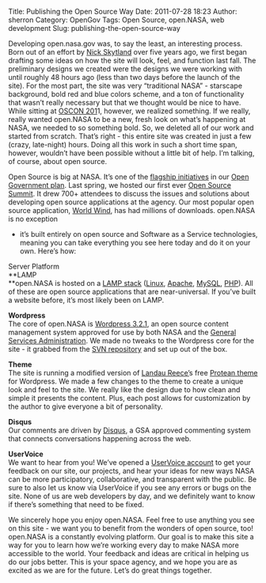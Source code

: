 Title: Publishing the Open Source Way
Date: 2011-07-28 18:23
Author: sherron
Category: OpenGov
Tags: Open Source, open.NASA, web development
Slug: publishing-the-open-source-way

Developing open.nasa.gov was, to say the least, an interesting process.
Born out of an effort by [Nick Skytland][] over five years ago, we first
began drafting some ideas on how the site will look, feel, and function
last fall. The preliminary designs we created were the designs we were
working with until roughly 48 hours ago (less than two days before the
launch of the site). For the most part, the site was very “traditional
NASA” - starscape background, bold red and blue colors scheme, and a ton
of functionality that wasn’t really necessary but that we thought would
be nice to have. While sitting at [OSCON 201][]1, however, we realized
something. If we really, really wanted open.NASA to be a new, fresh look
on what’s happening at NASA, we needed to so something bold. So, we
deleted all of our work and started from scratch. That’s right - this
entire site was created in just a few (crazy, late-night) hours. Doing
all this work in such a short time span, however, wouldn’t have been
possible without a little bit of help. I’m talking, of course, about
open source.

Open Source is big at NASA. It’s one of the [flagship initiatives][] in
our [Open Government plan][]. Last spring, we hosted our first ever
[Open Source Summit][flagship initiatives]. It drew 700+ attendees to
discuss the issues and solutions about developing open source
applications at the agency. Our most popular open source application,
[World Wind][], has had millions of downloads. open.NASA is no exception
- it’s built entirely on open source and Software as a Service
technologies, meaning you can take everything you see here today and do
it on your own. Here’s how:

Server Platform  
**LAMP  
**open.NASA is hosted on a [LAMP stack][] ([Linux][], [Apache][],
[MySQL][], [PHP][]). All of these are open source applications that are
near-universal. If you’ve built a website before, it’s most likely been
on LAMP.

**Wordpress**  
The core of open.NASA is [Wordpress 3.2.1][], an open source content
management system approved for use by both NASA and the [General
Services Administration][]. We made no tweaks to the Wordpress core for
the site - it grabbed from the [SVN repository][] and set up out of the
box.

**Theme**  
The site is running a modified version of [Landau Reece’][]s free
[Protean theme][] for Wordpress. We made a few changes to the theme to
create a unique look and feel to the site. We really like the design due
to how clean and simple it presents the content. Plus, each post allows
for customization by the author to give everyone a bit of personality.

**Disqus**  
Our comments are driven by [Disqus][], a GSA approved commenting system
that connects conversations happening across the web.

**UserVoice**  
We want to hear from you! We’ve opened a [UserVoice account][] to get
your feedback on our site, our projects, and hear your ideas for new
ways NASA can be more participatory, collaborative, and transparent with
the public. Be sure to also let us know via UserVoice if you see any
errors or bugs on the site. None of us are web developers by day, and we
definitely want to know if there’s something that need to be fixed.

We sincerely hope you enjoy open.NASA. Feel free to use anything you see
on this site - we want you to benefit from the wonders of open source,
too! open.NASA is a constantly evolving platform. Our goal is to make
this site a way for you to learn how we’re working every day to make
NASA more accessible to the world. Your feedback and ideas are critical
in helping us do our jobs better. This is your space agency, and we hope
you are as excited as we are for the future. Let’s do great things
together.

  [Nick Skytland]: http://open.nasa.gov/blog/author/skytland/
    "Nick Skytland"
  [OSCON 201]: https://twitter.com/#!/search/%23oscon
  [flagship initiatives]: http://www.nasa.gov/open/plan/open-source-development.html
  [Open Government plan]: http://www.nasa.gov/open
  [World Wind]: http://worldwind.arc.nasa.gov
  [LAMP stack]: http://en.wikipedia.org/wiki/LAMP_(software_bundle)
  [Linux]: http://en.wikipedia.org/wiki/Linux
  [Apache]: http://httpd.apache.org/
  [MySQL]: http://www.mysql.com/
  [PHP]: http://www.php.net/
  [Wordpress 3.2.1]: http://www.wordpress.org
  [General Services Administration]: http://www.apps.gov
  [SVN repository]: http://codex.wordpress.org/Installing/Updating_WordPress_with_Subversion
  [Landau Reece’]: http://www.landaureece.com/
  [Protean theme]: https://github.com/landaureece/Protean/blame/master/archive.php
  [Disqus]: http://disqus.com/
  [UserVoice account]: http://nasa.uservoice.com
